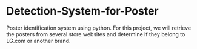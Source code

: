 # Detection-System-for-Poster
Poster identification system using python.
For this project, we will retrieve the posters from several store websites and determine if they belong to LG.com or another brand.
